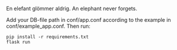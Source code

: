 En elefant glömmer aldrig.
An elephant never forgets.

Add your DB-file path in conf/app.conf according to the example in conf/example\_app.conf.
Then run:
```
pip install -r requirements.txt
flask run
```
